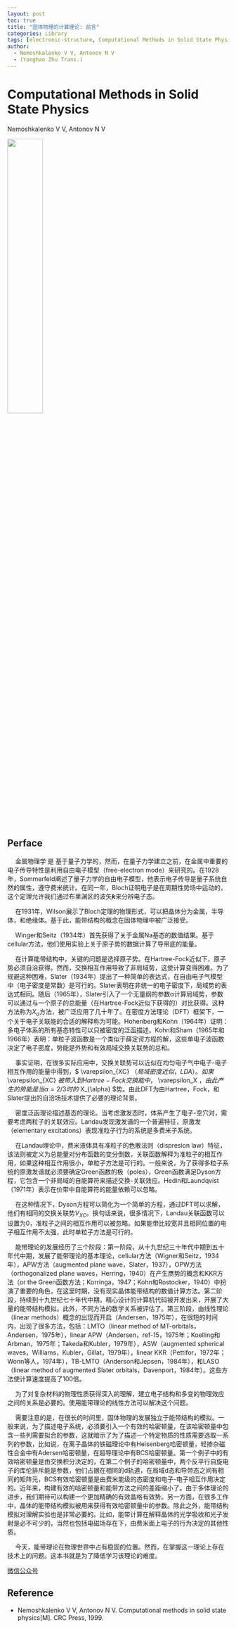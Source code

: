 ```yaml
---
layout: post
toc: true
title: "固体物理的计算理论: 前言"
categories: Library
tags: [electronic-structure, Computational Methods in Solid State Physics]
author:
  - Nemoshkalenko V V, Antonov N V
  - (Yonghao Zhu Trans.)
---
```


# Computational Methods in Solid State Physics

Nemoshkalenko V V, Antonov N V

<img src="https://yonghao-zhu.github.io/zhuyan.github.io/imags/library/CMSSP/0-CMSSP.jpg" width="40%">

## Perface

&emsp; 金属物理学 是 基于量子力学的，然而，在量子力学建立之前，在金属中重要的电子传导特性是利用自由电子模型（free-electron mode）来研究的。在1928年，Sommerfeld阐述了量子力学的自由电子模型，他表示电子传导是量子系统自然的属性，遵守费米统计。在同一年，Bloch证明电子是在周期性势场中运动的，这个定理允许我们通过布里渊区的波矢***k***来分辨电子态。

&emsp; 在1931年，Wilson展示了Bloch定理的物理形式，可以把晶体分为金属，半导体，和绝缘体。基于此，能带结构的概念在固体物理中被广泛接受。

&emsp; Winger和Seitz（1934年）首先获得了关于金属Na基态的数值结果。基于cellular方法，他们使用实验上关于原子势的数据计算了导带底的能量。

&emsp; 在计算能带结构中，关键的问题是选择原子势。在Hartree-Fock近似下，原子势必须自洽获得。然而，交换相互作用导致了非局域势，这使计算变得困难。为了规避这种困难，Slater（1934年）提出了一种简单的表达式，在自由电子气模型中（电子密度是常数）是可行的。Slater表明在非统一的电子密度下，局域势的表达式相同。随后（1965年），Slater引入了一个无量纲的参数α计算局域势，参数可以通过与一个原子的总能量（在Hartree-Fock近似下获得的）对比获得。这种方法称为$X_{\alpha}$方法，被广泛应用了几十年了。在密度方法理论（DFT）框架下，一个关于电子关联能的合适的解释称为可能。Hohenberg和Kohn（1964年）证明：多电子体系的所有基态特性可以只被密度的泛函描述。Kohn和Sham（1965年和1966年）表明：单粒子波函数是一个类似于薛定谔方程的解，这些单电子波函数决定了电子密度，势能是外势和有效局域交换关联势的总和。

&emsp; 事实证明，在很多实际应用中，交换关联势可以近似在均匀电子气中电子-电子相互作用的能量中得到，$ \varepsilon_{XC} $（局域密度近似，LDA）。如果$ \varepsilon_{XC} $被带入到Hartree-Fock交换能中，$ \varepsilon_X $，由此产生的势能是当α=2/3时的$ X_{\alpha} $势。由此DFT为由Hartree，Fock，和Slater提出的自洽场技术提供了必要的理论背景。

&emsp; 密度泛函理论描述基态的理论。当考虑激发态时，体系产生了电子-空穴对，需要考虑两粒子的关联效应。Landau发现激发谱的一个普遍特征，原激发（elementary excitations）表现准粒子行为的系统是多费米子系统。

&emsp; 在Landau理论中，费米液体具有准粒子的色散法则（dispresion law）特征，该法则被定义为总能量对分布函数的变分倒数，关联函数解释为准粒子的相互作用，如果这种相互作用很小，单粒子方法是可行的。一般来说，为了获得多粒子系统的原激发谱就必须要确定Green函数的极（poles），Green函数满足Dyson方程，它包含一个非局域的自能算符来描述交换-关联效应。Hedin和Laundqvist（1971年）表示在价带中自能算符的能量依赖可以忽略。

&emsp; 在这种情况下，Dyson方程可以简化为一个简单的方程，通过DFT可以求解，他们有相同的交换关联势$V_{XC}$。换句话来说，很多情况下，Landau关联函数可以设置为0，准粒子之间的相互作用可以被忽略。如果能带比较宽并且相同位置的电子相互作用不太强，此时单粒子方法是可行的。

&emsp; 能带理论的发展经历了三个阶段：第一阶段，从十九世纪三十年代中期到五十年代中期，发展了能带理论的基本理论，cellular方法（Wigner和Seitz，1934年），APW方法（augmented plane wave，Slater，1937），OPW方法（orthogonalized plane waves，Herring，1940）在产生赝势的概念和KKR方法（or the Green函数方法；Korringa，1947；Kohn和Rostocker，1940）中扮演了重要的角色，在这里时期，没有现实晶体能带结构的数值计算方法。第二阶段，持续到十九世纪七十年代中期，精心设计的计算机代码被开发出来，开展了大量的能带结构模拟。此外，不同方法的数学关系被评估了。第三阶段，由线性理论（linear methods）概念的出现而开启（Andersen，1975年），在很短的时间内，出现了很多方法，包括：LMTO（linear method of MT-orbitals，Andersen，1975年），linear APW（Andersen，ref-15，1975年；Koelling和Arbman，1975年；Takeda和Kubler，1979年），ASW（augmented spherical waves，Williams，Kubler，Gillat，1979年），linear KKR（Pettifor，1972年；Wonn等人，1974年），TB-LMTO（Anderson和Jepsen，1984年），和LASO（linear method of augmented Slater orbitals，Davenport，1984年）。这些方法使计算速度提高了100倍。

&emsp; 为了对复杂材料的物理性质获得深入的理解，建立电子结构和多变的物理效应之间的关系是必要的。使用能带理论的线性方法可以解决这个问题。

&emsp; 需要注意的是，在很长的时间里，固体物理的发展独立于能带结构的模拟。一般来说，为了描述电子系统，必须要引入一个有效的哈密顿量，在该哈密顿量中包含一些列需要拟合的参数，这就暗示了为了描述一个特定物质的性质需要选取一系列的参数，比如说，在离子晶体的铁磁理论中有Heisenberg哈密顿量，轻掺杂磁性合金中有Adersen哈密顿量，在超导理论中有BCS哈密顿量。第一个例子中的有效哈密顿量是由交换积分决定的，在第二个例子的哈密顿量中，两个反平行自旋电子的库伦排斥能是参数，他们占据在相同的d轨道，在局域d态和导带态之间有相同的矩阵元，BCS有效哈密顿量是由费米能级的态密度和电子-电子相互作用决定的。近年来，构建有效的哈密顿量和能带方法之间的差距缩小了。由于多体理论的进步，我们期待可以构建一个更加精确的有效晶格有效势。另一方面，在很多工作中，晶体的能带结构模拟被用来获得有效哈密顿量中的参数。除此之外，能带结构模拟对理解实验也是非常必要的。比如，能带计算在解释晶体的光学吸收和光子发射是必不可少的，当然也包括电磁场存在下，由费米面上电子的行为决定的其他性质。

&emsp; 今天，能带理论在物理世界中占有稳固的位置。然而，在掌握这一理论上存在技术上的问题。这本书就是为了降低学习该理论的难度。

[微信公众号](https://mp.weixin.qq.com/s/-iQy2ahAFiZrYZTQvrFW7A "Computational Methods in Solid State Physics: Perface")

## Reference
- Nemoshkalenko V V, Antonov N V. Computational methods in solid state physics[M]. CRC Press, 1999.
